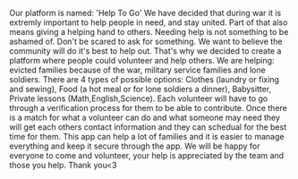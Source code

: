 Our platform is named: 'Help To Go'
We have decided that during war it is extremly important to help people in need, and stay united.
Part of that also means giving a helping hand to others.
Needing help is not something to be ashamed of. 
Don't be scared to ask for something. We want to believe the community will do it's best to help out.
That's why we decided to create a platform where people could volunteer and help others.
We are helping: evicted families because of the war, military service families and lone soldiers.
There are 4 types of possible options: 
Clothes (laundry or fixing and sewing),
Food (a hot meal or for lone soldiers a dinner),
Babysitter,
Private lessons (Math,English,Science).
Each volunteer will have to go through a verification process for them to be able to contribute.
Once there is a match for what a volunteer can do and what someone may need they will get each others contact information
and they can schedual for the best time for them.
This app can help a lot of families and it is easier to manage everything and keep it secure through the app.
We will be happy for everyone to come and volunteer, 
your help is appreciated by the team and those you help.
Thank you<3

